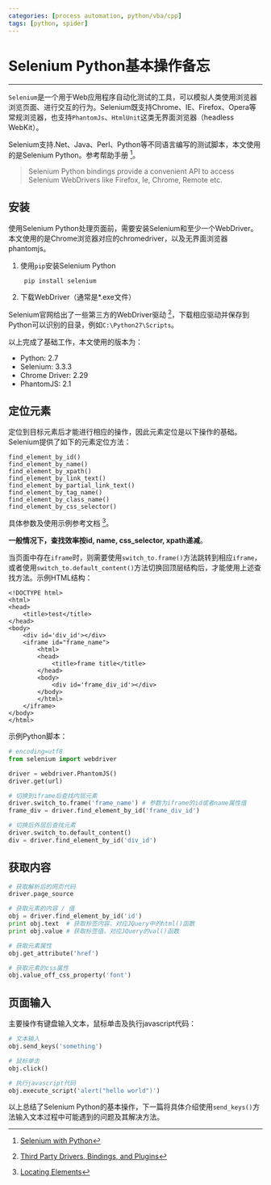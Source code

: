 ```yaml
---
categories: [process automation, python/vba/cpp]
tags: [python, spider]
---
```


# Selenium Python基本操作备忘


---

`Selenium`是一个用于Web应用程序自动化测试的工具，可以模拟人类使用浏览器浏览页面、进行交互的行为。Selenium既支持Chrome、IE、Firefox、Opera等常规浏览器，也支持`PhantomJs`、`HtmlUnit`这类无界面浏览器（headless WebKit）。

Selenium支持.Net、Java、Perl、Python等不同语言编写的测试脚本，本文使用的是Selenium Python。参考帮助手册 [^1]。

> Selenium Python bindings provide a convenient API to access Selenium WebDrivers like Firefox, Ie, Chrome, Remote etc.


## 安装

使用Selenium Python处理页面前，需要安装Selenium和至少一个WebDriver。本文使用的是Chrome浏览器对应的chromedriver，以及无界面浏览器phantomjs。

1. 使用`pip`安装Selenium Python

        pip install selenium

2. 下载WebDriver（通常是*.exe文件）

Selenium官网给出了一些第三方的WebDriver驱动 [^2]，下载相应驱动并保存到Python可以识别的目录，例如`C:\Python27\Scripts`。

以上完成了基础工作，本文使用的版本为：

- Python: 2.7 
- Selenium: 3.3.3 
- Chrome Driver: 2.29 
- PhantomJS: 2.1 

## 定位元素

定位到目标元素后才能进行相应的操作，因此元素定位是以下操作的基础。Selenium提供了如下的元素定位方法：

    find_element_by_id()
    find_element_by_name()
    find_element_by_xpath()
    find_element_by_link_text()
    find_element_by_partial_link_text()
    find_element_by_tag_name()
    find_element_by_class_name()
    find_element_by_css_selector()


具体参数及使用示例参考文档 [^3]。


**一般情况下，查找效率按id, name, css_selector, xpath递减**。

当页面中存在`iframe`时，则需要使用`switch_to.frame()`方法跳转到相应`iframe`，或者使用`switch_to.default_content()`方法切换回顶层结构后，才能使用上述查找方法。示例HTML结构：

    <!DOCTYPE html>
    <html>
    <head>
        <title>test</title>
    </head>
    <body>
        <div id='div_id'></div>
        <iframe id="frame_name">
            <html>
            <head>
                <title>frame title</title>
            </head>
            <body>
                <div id='frame_div_id'></div>
            </body>
            </html>
        </iframe>
    </body>
    </html>

示例Python脚本：

``` python
# encoding=utf8
from selenium import webdriver

driver = webdriver.PhantomJS()
driver.get(url)

# 切换到iframe后查找内层元素
driver.switch_to.frame('frame_name') # 参数为iframe的id或者name属性值
frame_div = driver.find_element_by_id('frame_div_id')

# 切换后外层后查找元素
driver.switch_to.default_content()
div = driver.find_element_by_id('div_id')
```


## 获取内容

``` python
# 获取解析后的网页代码
driver.page_source

# 获取元素的内容 / 值
obj = driver.find_element_by_id('id')
print obj.text  # 获取标签内容，对应JQuery中的html()函数
print obj.value # 获取标签值，对应JQuery的val()函数

# 获取元素属性
obj.get_attribute('href')

# 获取元素的css属性
obj.value_off_css_property('font')
```

## 页面输入

主要操作有键盘输入文本，鼠标单击及执行javascript代码：

``` python
# 文本输入
obj.send_keys('something')

# 鼠标单击
obj.click()

# 执行javascript代码
obj.execute_script('alert("hello world")')
```

以上总结了Selenium Python的基本操作，下一篇将具体介绍使用`send_keys()`方法输入文本过程中可能遇到的问题及其解决方法。


[^1]: [Selenium with Python](http://selenium-python.readthedocs.io/index.html)

[^2]: [Third Party Drivers, Bindings, and Plugins](http://www.seleniumhq.org/download/#thirdPartyDrivers)

[^3]: [Locating Elements](http://selenium-python.readthedocs.io/locating-elements.html)